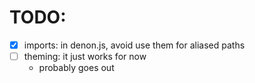 # TODO:

- [x] imports: in denon.js, avoid use them for aliased paths
- [ ] theming: it just works for now
  - probably goes out
